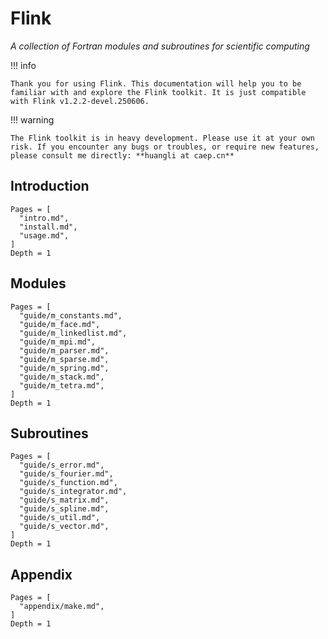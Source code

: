 # Flink

*A collection of Fortran modules and subroutines for scientific computing*

!!! info

    Thank you for using Flink. This documentation will help you to be familiar with and explore the Flink toolkit. It is just compatible with Flink v1.2.2-devel.250606.

!!! warning

    The Flink toolkit is in heavy development. Please use it at your own risk. If you encounter any bugs or troubles, or require new features, please consult me directly: **huangli at caep.cn**

## Introduction

```@contents
Pages = [
  "intro.md",
  "install.md",
  "usage.md",
]
Depth = 1
```

## Modules

```@contents
Pages = [
  "guide/m_constants.md",
  "guide/m_face.md",
  "guide/m_linkedlist.md",
  "guide/m_mpi.md",
  "guide/m_parser.md",
  "guide/m_sparse.md",
  "guide/m_spring.md",
  "guide/m_stack.md",
  "guide/m_tetra.md",
]
Depth = 1
```

## Subroutines

```@contents
Pages = [
  "guide/s_error.md",
  "guide/s_fourier.md",
  "guide/s_function.md",
  "guide/s_integrator.md",
  "guide/s_matrix.md",
  "guide/s_spline.md",
  "guide/s_util.md",
  "guide/s_vector.md",
]
Depth = 1
```

## Appendix

```@contents
Pages = [
  "appendix/make.md",
]
Depth = 1
```

